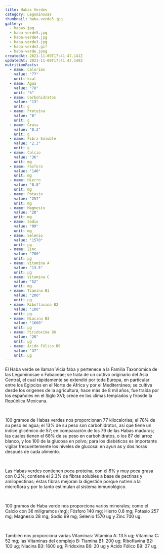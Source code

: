 ```yaml
---
title: Habas Verdes
category: Leguminosas
thumbnail: haba-verde5.jpg
gallery:
  - habas.jpg
  - haba-verde5.jpg
  - haba-verde4.jpg
  - haba-verde3.jpg
  - haba-verde2.gif
  - haba-verde.jpeg
createdAt: 2021-11-09T17:41:47.141Z
updatedAt: 2021-11-09T17:41:47.149Z
nutritionFacts:
  - name: Calorías
    value: "77"
    unit: kcal
  - name: Agua
    value: "78"
    unit: "%"
  - name: Carbohidratos
    value: "13"
    unit: g
  - name: Proteína
    value: "6"
    unit: g
  - name: Grasa
    value: "0.2"
    unit: g
  - name: Fibra Soluble
    value: "2.3"
    unit: g
  - name: Calcio
    value: "36"
    unit: mg
  - name: Fósforo
    value: "140"
    unit: mg
  - name: Hierro
    value: "0.8"
    unit: mg
  - name: Potasio
    value: "257"
    unit: mg
  - name: Magnesio
    value: "28"
    unit: mg
  - name: Sodio
    value: "99"
    unit: mg
  - name: Selenio
    value: "1570"
    unit: µg
  - name: Zinc
    value: "700"
    unit: µg
  - name: Vitamina A
    value: "13.5"
    unit: µg
  - name: Vitamina C
    value: "52"
    unit: mg
  - name: Tiamina B1
    value: "200"
    unit: µg
  - name: Riboflavina B2
    value: "100"
    unit: µg
  - name: Niacina B3
    value: "1600"
    unit: µg
  - name: Piridoxina B6
    value: "20"
    unit: µg
  - name: Ácido Fólico B9
    value: "37"
    unit: µg
---
```

El Haba verde se llaman Vicia faba y pertenece a la Familia Taxonómica de las Leguminosae o Fabaceae; se trata de un cuttivo originario del Asia Central, el cual rápidamente se extendió por toda Europa, en particular entre los Egipcios en el Norte de Africa y por el Mediterráneo; se cultiva desde los origenes de la agricultura, hace más de 8 mil años, fue traída por los españoles en el Siglo XVI; crece en los climas templados y fríosde la República Mexicana.

<br/>

100 gramos de Habas verdes nos proporcionan 77 kilocalorias; el 78% de su peso es agua; el 13% de su peso son carbohidratos, así que tiene un indice glicémico de 57; en comparación de los 79 de las Habas maduras; las cuales tienen el 68% de su peso en carbohidratos, o los 87 del arroz blanco, y los 100 de la glucosa en polvo; para los diabéticos es importante vigilar frecuentemente los niveles de glucosa: en ayun as y dos horas después de cada alimento.

<br/>

Las Habas verdes contienen poca proteína, con el 6% y muy poca grasa con 0.2%; contiene el 2.3% de fibras solubles a base de pectinas y amilopectinas; éstas fibras mejoran la 
digestión porque nutren a la microflora y por lo tanto estimulan al sistema inmunológico.

<br/>

100 gramos de Haba verde nos proporciona varios minerales; como el Calcio con 36 miligramos (mg); Fósforo 140 mg; Hierro 0.8 mg; Potasio 257 mg; Magnesio 28 mg; Sodio 99 mg; Selenio 1570 ug y Zinc 700 ug.

<br/>

También nos proporciona varias Vitaminas: Vitamina A: 13.5 ug; Vitamina C: 52 mg; las Vitaminas del complejo B: Tiamina B1: 200 ug; Riboflavina B2: 100 ug; Niacina B3: 1600 ug; Piridoxina B6: 20 ug y Ácido Fólico B9: 37 ug.